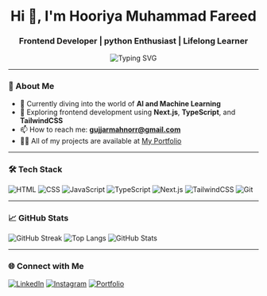 <h1 align="center">Hi 👋, I'm Hooriya Muhammad Fareed</h1>
<h3 align="center">Frontend Developer | python Enthusiast | Lifelong Learner</h3>

<p align="center">
  <img src="https://readme-typing-svg.herokuapp.com?font=Fira+Code&size=22&duration=3000&pause=1000&center=true&vCenter=true&width=435&lines=Passionate+Frontend+Developer;Loves+to+build+UI+experiences" alt="Typing SVG" />
</p>

---

### 🧠 About Me

-  🤖 Currently diving into the world of **AI and Machine Learning** 
- 🌟 Exploring frontend development using **Next.js**, **TypeScript**, and **TailwindCSS**
- 📫 How to reach me: **gujjarmahnorr@gmail.com**
- 👨‍💻 All of my projects are available at [My Portfolio](https://portfolio-by-hooriya-muhammad-fareed.netlify.app/)

---

### 🛠️ Tech Stack

![HTML](https://img.shields.io/badge/-HTML5-E34F26?logo=html5&logoColor=white&style=for-the-badge)
![CSS](https://img.shields.io/badge/-CSS3-1572B6?logo=css3&logoColor=white&style=for-the-badge)
![JavaScript](https://img.shields.io/badge/-JavaScript-F7DF1E?logo=javascript&logoColor=black&style=for-the-badge)
![TypeScript](https://img.shields.io/badge/-TypeScript-3178C6?logo=typescript&logoColor=white&style=for-the-badge)
![Next.js](https://img.shields.io/badge/-Next.js-000000?logo=next.js&logoColor=white&style=for-the-badge)
![TailwindCSS](https://img.shields.io/badge/-TailwindCSS-38B2AC?logo=tailwind-css&logoColor=white&style=for-the-badge)
![Git](https://img.shields.io/badge/-Git-F05032?logo=git&logoColor=white&style=for-the-badge)

---

### 📈 GitHub Stats

![GitHub Streak](https://streak-stats.demolab.com/?user=hooriyaa&theme=react&border_radius=5)
![Top Langs](https://github-readme-stats.vercel.app/api/top-langs/?username=hooriyaa&layout=compact&theme=radical)
![GitHub Stats](https://github-readme-stats.vercel.app/api?username=hooriyaa&show_icons=true&theme=radical)

---

### 🌐 Connect with Me

[![LinkedIn](https://img.shields.io/badge/-LinkedIn-blue?logo=linkedin&logoColor=white&style=for-the-badge)](https://www.linkedin.com/in/hooriya-muhammad-fareed-57a320302/)
[![Instagram](https://img.shields.io/badge/-Instagram-E4405F?logo=instagram&logoColor=white&style=for-the-badge)](https://www.instagram.com/_hooriya_M.fareed_/)
[![Portfolio](https://img.shields.io/badge/-Portfolio-000?logo=vercel&logoColor=white&style=for-the-badge)](https://portfolio-by-hooriya-muhammad-fareed.netlify.app/)



